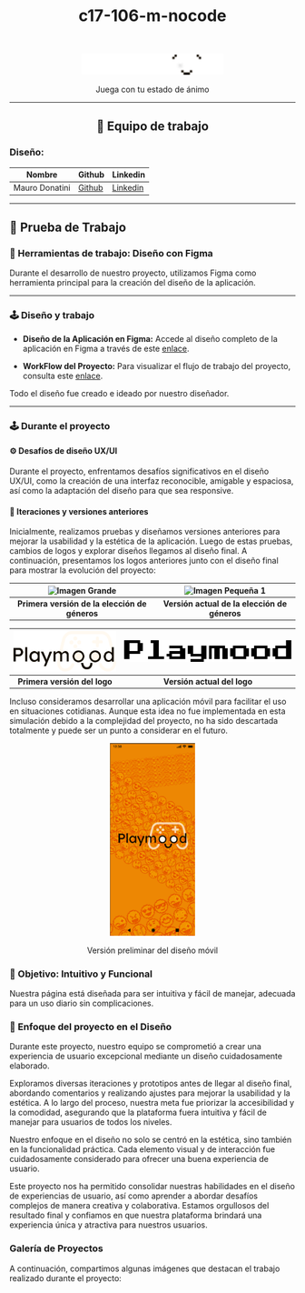 <h1 align="center">c17-106-m-nocode</h1>
<br/>

<p align="center">
  <img src="logos/Logo Playmood.png" alt="Logo del proyecto" width="250">
</p>
<p align="center">Juega con tu estado de ánimo</p>

--------------

<h2 align="center">💼 Equipo de trabajo</h2>

### Diseño:

| Nombre   | Github                                  | Linkedin                                |
|----------|-----------------------------------------|-----------------------------------------|
| Mauro Donatini | [Github](enlace/al/perfil/github)    | [Linkedin](enlace/al/perfil/linkedin)|

---

## 💼 Prueba de Trabajo

### 🔧 Herramientas de trabajo: Diseño con Figma

Durante el desarrollo de nuestro proyecto, utilizamos Figma como herramienta principal para la creación del diseño de la aplicación.

---
### 🕹 Diseño y trabajo

- **Diseño de la Aplicación en Figma:** Accede al diseño completo de la aplicación en Figma a través de este [enlace](https://www.figma.com/file/8GvjPCEUd6DQGIiseHbukL/Playmood?type=design&node-id=0-1&mode=design&t=8BSNm33dfeyVmprR-0).
  
- **WorkFlow del Proyecto:** Para visualizar el flujo de trabajo del proyecto, consulta este [enlace](https://www.figma.com/file/Jf8QA2G79Vi4ZjrTMa9LqS/Flow-Chart-PlayMood?type=whiteboard&node-id=0-1&t=8tGSWETXvJ45zgp4-0).


Todo el diseño fue creado e ideado por nuestro diseñador.

---

### 🕹 Durante el proyecto

#### ⚙ Desafíos de diseño UX/UI
Durante el proyecto, enfrentamos desafíos significativos en el diseño UX/UI, como la creación de una interfaz reconocible, amigable y espaciosa, así como la adaptación del diseño para que sea responsive.

#### 🔁 Iteraciones y versiones anteriores
Inicialmente, realizamos pruebas y diseñamos versiones anteriores para mejorar la usabilidad y la estética de la aplicación. Luego de estas pruebas, cambios de logos y explorar diseños llegamos al diseño final. A continuación, presentamos los logos anteriores junto con el diseño final para mostrar la evolución del proyecto:

| ![Imagen Grande](fotosDelProyecto/diseñoviejoGeneros.png) | ![Imagen Pequeña 1](fotosDelProyecto/diseñonuevoGeneros.png) |
|:--:|:--:|
| **Primera versión de la elección de géneros** | **Versión actual de la elección de géneros** |

| ![Imagen Grande](fotosDelProyecto/PlaymoodLogoViejo.png) | ![Imagen Pequeña 1](fotosDelProyecto/PlaymoodActual.png) |
|:--:|:--:|
| **Primera versión del logo** | **Versión actual del logo** |


Incluso consideramos desarrollar una aplicación móvil para facilitar el uso en situaciones cotidianas. Aunque esta idea no fue implementada en esta simulación debido a la complejidad del proyecto, no ha sido descartada totalmente y puede ser un punto a considerar en el futuro.

<p align="center">
  <img src="fotosDelProyecto/pruebaapp.png" alt="Versión preliminar del diseño móvil" width="150" />
</p>

<p align="center">Versión preliminar del diseño móvil</p>


### 🎯 Objetivo: Intuitivo y Funcional
Nuestra página está diseñada para ser intuitiva y fácil de manejar, adecuada para un uso diario sin complicaciones.

### 🎨 Enfoque del proyecto en el **Diseño**

Durante este proyecto, nuestro equipo se comprometió a crear una experiencia de usuario excepcional mediante un diseño cuidadosamente elaborado.

Exploramos diversas iteraciones y prototipos antes de llegar al diseño final, abordando comentarios y realizando ajustes para mejorar la usabilidad y la estética. A lo largo del proceso, nuestra meta fue priorizar la accesibilidad y la comodidad, asegurando que la plataforma fuera intuitiva y fácil de manejar para usuarios de todos los niveles.

Nuestro enfoque en el diseño no solo se centró en la estética, sino también en la funcionalidad práctica. Cada elemento visual y de interacción fue cuidadosamente considerado para ofrecer una buena experiencia de usuario.

Este proyecto nos ha permitido consolidar nuestras habilidades en el diseño de experiencias de usuario, así como aprender a abordar desafíos complejos de manera creativa y colaborativa. Estamos orgullosos del resultado final y confiamos en que nuestra plataforma brindará una experiencia única y atractiva para nuestros usuarios.

### Galería de Proyectos
A continuación, compartimos algunas imágenes que destacan el trabajo realizado durante el proyecto:





